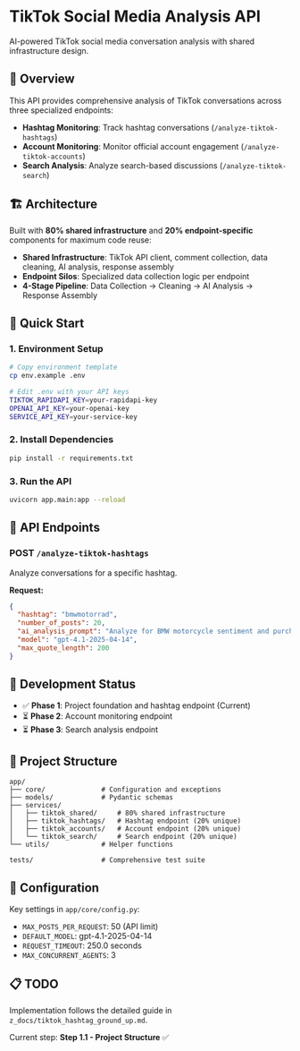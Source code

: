 # TikTok Social Media Analysis API

AI-powered TikTok social media conversation analysis with shared infrastructure design.

## 🎯 Overview

This API provides comprehensive analysis of TikTok conversations across three specialized endpoints:
- **Hashtag Monitoring**: Track hashtag conversations (`/analyze-tiktok-hashtags`)
- **Account Monitoring**: Monitor official account engagement (`/analyze-tiktok-accounts`) 
- **Search Analysis**: Analyze search-based discussions (`/analyze-tiktok-search`)

## 🏗️ Architecture

Built with **80% shared infrastructure** and **20% endpoint-specific** components for maximum code reuse:

- **Shared Infrastructure**: TikTok API client, comment collection, data cleaning, AI analysis, response assembly
- **Endpoint Silos**: Specialized data collection logic per endpoint
- **4-Stage Pipeline**: Data Collection → Cleaning → AI Analysis → Response Assembly

## 🚀 Quick Start

### 1. Environment Setup
```bash
# Copy environment template
cp env.example .env

# Edit .env with your API keys
TIKTOK_RAPIDAPI_KEY=your-rapidapi-key
OPENAI_API_KEY=your-openai-key  
SERVICE_API_KEY=your-service-key
```

### 2. Install Dependencies
```bash
pip install -r requirements.txt
```

### 3. Run the API
```bash
uvicorn app.main:app --reload
```

## 📡 API Endpoints

### POST `/analyze-tiktok-hashtags`
Analyze conversations for a specific hashtag.

**Request:**
```json
{
  "hashtag": "bmwmotorrad",
  "number_of_posts": 20,
  "ai_analysis_prompt": "Analyze for BMW motorcycle sentiment and purchase intent",
  "model": "gpt-4.1-2025-04-14",
  "max_quote_length": 200
}
```

## 🧪 Development Status

- ✅ **Phase 1**: Project foundation and hashtag endpoint (Current)
- ⏳ **Phase 2**: Account monitoring endpoint  
- ⏳ **Phase 3**: Search analysis endpoint

## 📁 Project Structure

```
app/
├── core/              # Configuration and exceptions
├── models/            # Pydantic schemas
├── services/
│   ├── tiktok_shared/     # 80% shared infrastructure
│   ├── tiktok_hashtags/   # Hashtag endpoint (20% unique)
│   ├── tiktok_accounts/   # Account endpoint (20% unique)
│   └── tiktok_search/     # Search endpoint (20% unique)
└── utils/             # Helper functions

tests/                 # Comprehensive test suite
```

## 🔧 Configuration

Key settings in `app/core/config.py`:
- `MAX_POSTS_PER_REQUEST`: 50 (API limit)
- `DEFAULT_MODEL`: gpt-4.1-2025-04-14
- `REQUEST_TIMEOUT`: 250.0 seconds
- `MAX_CONCURRENT_AGENTS`: 3

## 📋 TODO

Implementation follows the detailed guide in `z_docs/tiktok_hashtag_ground_up.md`.

Current step: **Step 1.1 - Project Structure** ✅
